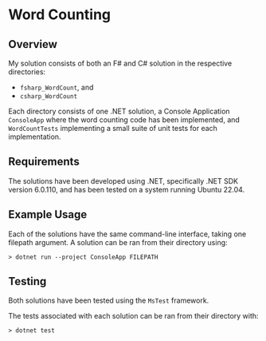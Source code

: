 # Word Counting
## Overview
My solution consists of both an F# and C# solution in the respective directories:
* `fsharp_WordCount`, and
* `csharp_WordCount`

Each directory consists of one .NET solution, a Console Application `ConsoleApp` where the word counting code has been implemented, and `WordCountTests` implementing a small suite of unit tests for each implementation.

## Requirements
The solutions have been developed using .NET, specifically .NET SDK version 6.0.110, and has been tested on a system running Ubuntu 22.04.

## Example Usage
Each of the solutions have the same command-line interface, taking one filepath argument. A solution can be ran from their directory using:
```
> dotnet run --project ConsoleApp FILEPATH
```

## Testing
Both solutions have been tested using the `MsTest` framework.

The tests associated with each solution can be ran from their directory with:
```
> dotnet test
```
